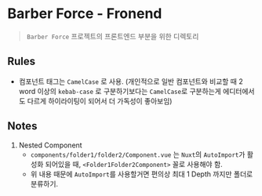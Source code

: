 # Barber Force - Fronend

> `Barber Force` 프로젝트의 프론트엔드 부분을 위한 디렉토리

## Rules

- 컴포넌트 태그는 `CamelCase` 로 사용. (개인적으로 일반 컴포넌트와 비교할 때 2 word 이상의 `kebab-case` 로 구분하기보다는 `CamelCase`로 구분하는게 에디터에서도 다르게 하이라이팅이 되어서 더 가독성이 좋아보임)

## Notes

1. Nested Component
    - `components/folder1/folder2/Component.vue` 는 `Nuxt`의 `AutoImport`가 활성화 되어있을 때, `<Folder1Folder2Component>` 꼴로 사용해야 함.
    - 위 내용 때문에 `AutoImport`를 사용할거면 편의상 최대 1 Depth 까지만 폴더로 분류하기.

